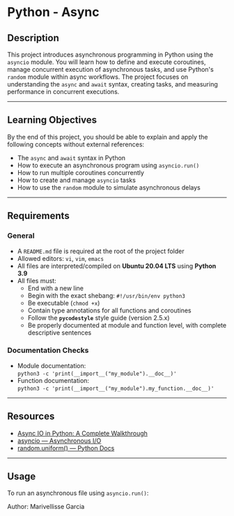 # Python - Async

## Description

This project introduces asynchronous programming in Python using the `asyncio` module. You will learn how to define and execute coroutines, manage concurrent execution of asynchronous tasks, and use Python's `random` module within async workflows. The project focuses on understanding the `async` and `await` syntax, creating tasks, and measuring performance in concurrent executions.

---

## Learning Objectives

By the end of this project, you should be able to explain and apply the following concepts without external references:

- The `async` and `await` syntax in Python
- How to execute an asynchronous program using `asyncio.run()`
- How to run multiple coroutines concurrently
- How to create and manage `asyncio` tasks
- How to use the `random` module to simulate asynchronous delays

---

## Requirements

### General

- A `README.md` file is required at the root of the project folder
- Allowed editors: `vi`, `vim`, `emacs`
- All files are interpreted/compiled on **Ubuntu 20.04 LTS** using **Python 3.9**
- All files must:
  - End with a new line
  - Begin with the exact shebang: `#!/usr/bin/env python3`
  - Be executable (`chmod +x`)
  - Contain type annotations for all functions and coroutines
  - Follow the **`pycodestyle`** style guide (version 2.5.x)
  - Be properly documented at module and function level, with complete descriptive sentences

### Documentation Checks

- Module documentation:  
  `python3 -c 'print(__import__("my_module").__doc__)'`
- Function documentation:  
  `python3 -c 'print(__import__("my_module").my_function.__doc__)'`

---

## Resources

- [Async IO in Python: A Complete Walkthrough](https://realpython.com/async-io-python/)
- [asyncio — Asynchronous I/O](https://docs.python.org/3/library/asyncio.html)
- [random.uniform() — Python Docs](https://docs.python.org/3/library/random.html#random.uniform)

---

## Usage

To run an asynchronous file using `asyncio.run()`:

Author: Marivellisse Garcia
